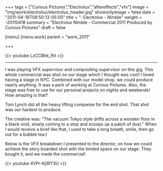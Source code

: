 +++
tags = ["Curious Pictures","Electrolux","aftereffects","vfx"]
image = "img/work/electrolux/electrolux_header.jpg"
showonlyimage = false
date = "2011-04-18T08:50:13-05:00"
title = ": Electrolux - Nimble"
weight = -20110418
summary = "Electrolux Nimble - Commercial 2011 Produced by Curious Pictures"
draft = false

[menu]
  [menu.work]
    parent = "work_2011"

+++

{{< youtube LzCCBhk_fhI >}}

---


I was playing VFX supervisor and compositing supervisor on this gig. This whole commercial was shot on our stage which I thought was cool! I loved having a stage in NYC. Combined with our model shop, we could produce nearly anything. It was a perk of working at Curious Pictures. Also, the stage was free to use for our personal projects on nights and weekends! How amazing is that?

Tom Lynch did all the heavy lifting compwise for the end shot. That shot was our hardest to produce.

The creative was: "The vacuum Tokyo style drifts across a wooden floor in a black void, slowly coming to a stop and scoops up a patch of dust." When I would receive a brief like that, I used to take a long breath, smile, then go out for a bubble tea:)


Below is the VFX breakdown I presented to the director, on how we could achieve the story boarded shot with the limited space on our stage.
They bought it, and we made the commercial!

{{< youtube 4VPr-KjWY3U >}}
